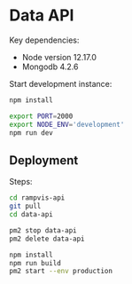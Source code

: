 
# Data API

Key dependencies:

- Node version 12.17.0
- Mongodb 4.2.6

Start development instance:

```bash
npm install

export PORT=2000
export NODE_ENV='development'
npm run dev
```


## Deployment

Steps:

```bash
cd rampvis-api
git pull
cd data-api

pm2 stop data-api
pm2 delete data-api

npm install
npm run build 
pm2 start --env production
```
 
